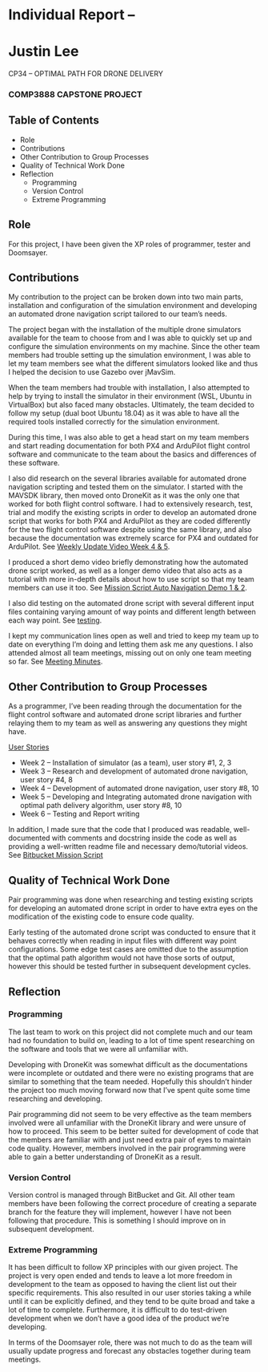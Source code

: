 # Individual Report –

# Justin Lee

CP34 – OPTIMAL PATH FOR DRONE DELIVERY

### COMP3888 CAPSTONE PROJECT


## Table of Contents

- Role
- Contributions
- Other Contribution to Group Processes
- Quality of Technical Work Done
- Reflection
   - Programming
   - Version Control
   - Extreme Programming


## Role

For this project, I have been given the XP roles of programmer, tester and Doomsayer.

## Contributions

My contribution to the project can be broken down into two main parts, installation and configuration
of the simulation environment and developing an automated drone navigation script tailored to our
team’s needs.

The project began with the installation of the multiple drone simulators available for the team to choose
from and I was able to quickly set up and configure the simulation environments on my machine. Since
the other team members had trouble setting up the simulation environment, I was able to let my team
members see what the different simulators looked like and thus I helped the decision to use Gazebo
over jMavSim.

When the team members had trouble with installation, I also attempted to help by trying to install the
simulator in their environment (WSL, Ubuntu in VirtualBox) but also faced many obstacles. Ultimately,
the team decided to follow my setup (dual boot Ubuntu 18.04) as it was able to have all the required
tools installed correctly for the simulation environment.

During this time, I was also able to get a head start on my team members and start reading
documentation for both PX4 and ArduPilot flight control software and communicate to the team about
the basics and differences of these software.

I also did research on the several libraries available for automated drone navigation scripting and tested
them on the simulator. I started with the MAVSDK library, then moved onto DroneKit as it was the only
one that worked for both flight control software. I had to extensively research, test, trial and modify the
existing scripts in order to develop an automated drone script that works for both PX4 and ArduPilot as
they are coded differently for the two flight control software despite using the same library, and also
because the documentation was extremely scarce for PX4 and outdated for ArduPilot. See [Weekly
Update Video Week 4 & 5](https://bitbucket.org/DylDupe/comp3888_t15a_group1/wiki/Videos).

I produced a short demo video briefly demonstrating how the automated drone script worked, as well
as a longer demo video that also acts as a tutorial with more in-depth details about how to use script so
that my team members can use it too. See [Mission Script Auto Navigation Demo 1 & 2](https://bitbucket.org/DylDupe/comp3888_t15a_group1/wiki/Demos).

I also did testing on the automated drone script with several different input files containing varying
amount of way points and different length between each way point. See [testing](https://bitbucket.org/DylDupe/comp3888_t15a_group1/wiki/Mission%20Script%20Testing).

I kept my communication lines open as well and tried to keep my team up to date on everything I’m
doing and letting them ask me any questions. I also attended almost all team meetings, missing out on
only one team meeting so far. See [Meeting Minutes](https://bitbucket.org/DylDupe/comp3888_t15a_group1/wiki/Minutes/Minutes).

## Other Contribution to Group Processes

As a programmer, I’ve been reading through the documentation for the flight control software and
automated drone script libraries and further relaying them to my team as well as answering any
questions they might have.

[User Stories](https://bitbucket.org/DylDupe/comp3888_t15a_group1/wiki/User%20Stories)

- Week 2 – Installation of simulator (as a team), user story #1, 2, 3
- Week 3 – Research and development of automated drone navigation, user story #4, 8
- Week 4 – Development of automated drone navigation, user story #8, 10
- Week 5 – Developing and Integrating automated drone navigation with optimal path delivery
    algorithm, user story #8, 10
- Week 6 – Testing and Report writing

In addition, I made sure that the code that I produced was readable, well-documented with comments
and docstring inside the code as well as providing a well-written readme file and necessary
demo/tutorial videos. See [Bitbucket Mission Script](https://bitbucket.org/DylDupe/comp3888_t15a_group1/src/master/MissionScript/)

## Quality of Technical Work Done

Pair programming was done when researching and testing existing scripts for developing an automated
drone script in order to have extra eyes on the modification of the existing code to ensure code quality.

Early testing of the automated drone script was conducted to ensure that it behaves correctly when
reading in input files with different way point configurations. Some edge test cases are omitted due to
the assumption that the optimal path algorithm would not have those sorts of output, however this
should be tested further in subsequent development cycles.

## Reflection

### Programming

The last team to work on this project did not complete much and our team had no foundation to build
on, leading to a lot of time spent researching on the software and tools that we were all unfamiliar with.

Developing with DroneKit was somewhat difficult as the documentations were incomplete or outdated
and there were no existing programs that are similar to something that the team needed. Hopefully this
shouldn’t hinder the project too much moving forward now that I’ve spent quite some time researching
and developing.

Pair programming did not seem to be very effective as the team members involved were all unfamiliar
with the DroneKit library and were unsure of how to proceed. This seem to be better suited for
development of code that the members are familiar with and just need extra pair of eyes to maintain
code quality. However, members involved in the pair programming were able to gain a better
understanding of DroneKit as a result.

### Version Control

Version control is managed through BitBucket and Git. All other team members have been following the
correct procedure of creating a separate branch for the feature they will implement, however I have not
been following that procedure. This is something I should improve on in subsequent development.

### Extreme Programming

It has been difficult to follow XP principles with our given project. The project is very open ended and
tends to leave a lot more freedom in development to the team as opposed to having the client list out
their specific requirements. This also resulted in our user stories taking a while until it can be explicitly
defined, and they tend to be quite broad and take a lot of time to complete. Furthermore, it is difficult
to do test-driven development when we don’t have a good idea of the product we’re developing.

In terms of the Doomsayer role, there was not much to do as the team will usually update progress and
forecast any obstacles together during team meetings.